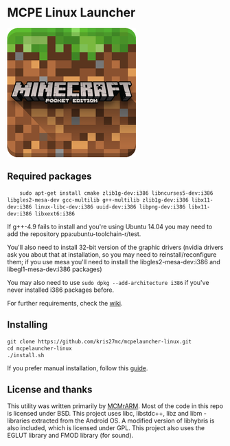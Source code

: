 MCPE Linux Launcher
===================

![Alt Text](MCPEicon.png "MCPE icon")

## Required packages

```
    sudo apt-get install cmake zlib1g-dev:i386 libncurses5-dev:i386 libgles2-mesa-dev gcc-multilib g++-multilib zlib1g-dev:i386 libx11-dev:i386 linux-libc-dev:i386 uuid-dev:i386 libpng-dev:i386 libx11-dev:i386 libxext6:i386
```

If g++-4.9 fails to install and you're using Ubuntu 14.04 you may need to add the repository ppa:ubuntu-toolchain-r/test.

You'll also need to install 32-bit version of the graphic drivers (nvidia drivers ask you about that at installation, so
you may need to reinstall/reconfigure them; if you use mesa you'll need to install the libgles2-mesa-dev:i386 and
libegl1-mesa-dev:i386 packages)

You may also need to use `sudo dpkg --add-architecture i386` if you've never installed i386 packages before.

For further requirements, check the [wiki](https://github.com/kris27mc/mcpelauncher-linux/wiki/Pre-Requisites-For-Installation).

## Installing

```
git clone https://github.com/kris27mc/mcpelauncher-linux.git
cd mcpelauncher-linux
./install.sh
```

If you prefer manual installation, follow this [guide](https://github.com/kris27mc/mcpelauncher-linux/wiki/Installation-Guide).

## License and thanks

This utility was written primarily by [MCMrARM](https://www.github.com/MCMrARM). Most of the code in this repo is licensed under BSD. This project uses libc, libstdc++, libz and libm - libraries
extracted from the Android OS. A modified version of libhybris is also included, which is licensed under GPL. This project
also uses the EGLUT library and FMOD library (for sound).
